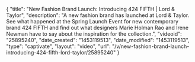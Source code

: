{
    "title": "New Fashion Brand Launch: Introducing 424 FIFTH | Lord & Taylor",
    "description": "A new fashion brand has launched at Lord & Taylor. See what happened at the Spring Launch Event for new contemporary brand 424 FIFTH and find out what designers Marie Holman Rao and Irene Newman have to say about the inspiration for the collection.",
    "videoid": "25895240",
    "date_created": "1453119513",
    "date_modified": "1453119513",
    "type": "captivate",
    "layout": "video",
    "url": "\/v\/new-fashion-brand-launch-introducing-424-fifth-lord-taylor\/25895240"
}